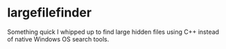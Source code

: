 # largefilefinder

Something quick I whipped up to find large hidden files using C++ instead of native Windows OS search tools.
